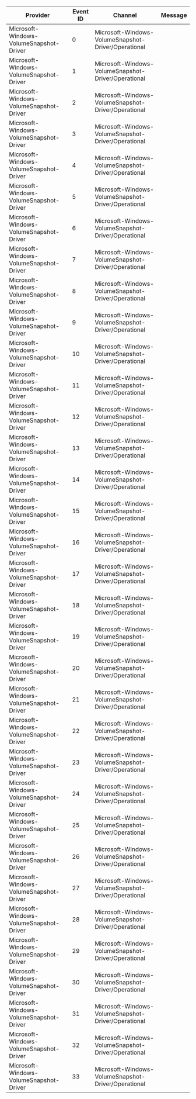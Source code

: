 Provider                                 |  Event ID  |  Channel                                              |  Message
-----------------------------------------|------------|-------------------------------------------------------|---------
Microsoft-Windows-VolumeSnapshot-Driver  |  0         |  Microsoft-Windows-VolumeSnapshot-Driver/Operational  |
Microsoft-Windows-VolumeSnapshot-Driver  |  1         |  Microsoft-Windows-VolumeSnapshot-Driver/Operational  |
Microsoft-Windows-VolumeSnapshot-Driver  |  2         |  Microsoft-Windows-VolumeSnapshot-Driver/Operational  |
Microsoft-Windows-VolumeSnapshot-Driver  |  3         |  Microsoft-Windows-VolumeSnapshot-Driver/Operational  |
Microsoft-Windows-VolumeSnapshot-Driver  |  4         |  Microsoft-Windows-VolumeSnapshot-Driver/Operational  |
Microsoft-Windows-VolumeSnapshot-Driver  |  5         |  Microsoft-Windows-VolumeSnapshot-Driver/Operational  |
Microsoft-Windows-VolumeSnapshot-Driver  |  6         |  Microsoft-Windows-VolumeSnapshot-Driver/Operational  |
Microsoft-Windows-VolumeSnapshot-Driver  |  7         |  Microsoft-Windows-VolumeSnapshot-Driver/Operational  |
Microsoft-Windows-VolumeSnapshot-Driver  |  8         |  Microsoft-Windows-VolumeSnapshot-Driver/Operational  |
Microsoft-Windows-VolumeSnapshot-Driver  |  9         |  Microsoft-Windows-VolumeSnapshot-Driver/Operational  |
Microsoft-Windows-VolumeSnapshot-Driver  |  10        |  Microsoft-Windows-VolumeSnapshot-Driver/Operational  |
Microsoft-Windows-VolumeSnapshot-Driver  |  11        |  Microsoft-Windows-VolumeSnapshot-Driver/Operational  |
Microsoft-Windows-VolumeSnapshot-Driver  |  12        |  Microsoft-Windows-VolumeSnapshot-Driver/Operational  |
Microsoft-Windows-VolumeSnapshot-Driver  |  13        |  Microsoft-Windows-VolumeSnapshot-Driver/Operational  |
Microsoft-Windows-VolumeSnapshot-Driver  |  14        |  Microsoft-Windows-VolumeSnapshot-Driver/Operational  |
Microsoft-Windows-VolumeSnapshot-Driver  |  15        |  Microsoft-Windows-VolumeSnapshot-Driver/Operational  |
Microsoft-Windows-VolumeSnapshot-Driver  |  16        |  Microsoft-Windows-VolumeSnapshot-Driver/Operational  |
Microsoft-Windows-VolumeSnapshot-Driver  |  17        |  Microsoft-Windows-VolumeSnapshot-Driver/Operational  |
Microsoft-Windows-VolumeSnapshot-Driver  |  18        |  Microsoft-Windows-VolumeSnapshot-Driver/Operational  |
Microsoft-Windows-VolumeSnapshot-Driver  |  19        |  Microsoft-Windows-VolumeSnapshot-Driver/Operational  |
Microsoft-Windows-VolumeSnapshot-Driver  |  20        |  Microsoft-Windows-VolumeSnapshot-Driver/Operational  |
Microsoft-Windows-VolumeSnapshot-Driver  |  21        |  Microsoft-Windows-VolumeSnapshot-Driver/Operational  |
Microsoft-Windows-VolumeSnapshot-Driver  |  22        |  Microsoft-Windows-VolumeSnapshot-Driver/Operational  |
Microsoft-Windows-VolumeSnapshot-Driver  |  23        |  Microsoft-Windows-VolumeSnapshot-Driver/Operational  |
Microsoft-Windows-VolumeSnapshot-Driver  |  24        |  Microsoft-Windows-VolumeSnapshot-Driver/Operational  |
Microsoft-Windows-VolumeSnapshot-Driver  |  25        |  Microsoft-Windows-VolumeSnapshot-Driver/Operational  |
Microsoft-Windows-VolumeSnapshot-Driver  |  26        |  Microsoft-Windows-VolumeSnapshot-Driver/Operational  |
Microsoft-Windows-VolumeSnapshot-Driver  |  27        |  Microsoft-Windows-VolumeSnapshot-Driver/Operational  |
Microsoft-Windows-VolumeSnapshot-Driver  |  28        |  Microsoft-Windows-VolumeSnapshot-Driver/Operational  |
Microsoft-Windows-VolumeSnapshot-Driver  |  29        |  Microsoft-Windows-VolumeSnapshot-Driver/Operational  |
Microsoft-Windows-VolumeSnapshot-Driver  |  30        |  Microsoft-Windows-VolumeSnapshot-Driver/Operational  |
Microsoft-Windows-VolumeSnapshot-Driver  |  31        |  Microsoft-Windows-VolumeSnapshot-Driver/Operational  |
Microsoft-Windows-VolumeSnapshot-Driver  |  32        |  Microsoft-Windows-VolumeSnapshot-Driver/Operational  |
Microsoft-Windows-VolumeSnapshot-Driver  |  33        |  Microsoft-Windows-VolumeSnapshot-Driver/Operational  |